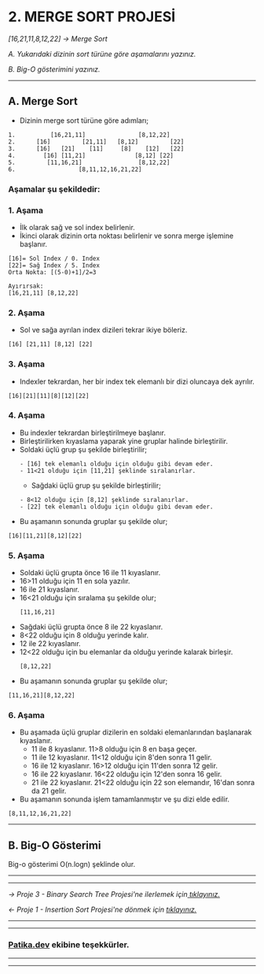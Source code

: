 ﻿# **2. MERGE SORT PROJESİ**
*[16,21,11,8,12,22] -> Merge Sort*

*A.* *Yukarıdaki dizinin sort türüne göre aşamalarını yazınız.*

*B.* *Big-O gösterimini yazınız.*

---
## A. **Merge Sort**
* Dizinin merge sort türüne göre adımları;
```
1.          [16,21,11]               [8,12,22]
2.      [16]         [21,11]   [8,12]         [22]
3.      [16]   [21]    [11]     [8]    [12]   [22]
4.        [16] [11,21]              [8,12] [22]
5.         [11,16,21]                [8,12,22]
6.                  [8,11,12,16,21,22]
```

### **Aşamalar şu şekildedir:**
### **1. Aşama**
* İlk olarak sağ ve sol index belirlenir.
* İkinci olarak dizinin orta noktası belirlenir ve sonra merge işlemine başlanır.
```
[16]= Sol Index / 0. Index
[22]= Sağ Index / 5. Index
Orta Nokta: [(5-0)+1]/2=3

Ayırırsak:
[16,21,11] [8,12,22]
```
### **2. Aşama**
* Sol ve sağa ayrılan index dizileri tekrar ikiye böleriz.
```
[16] [21,11] [8,12] [22]
```
### **3. Aşama**
* Indexler tekrardan, her bir index tek elemanlı bir dizi oluncaya dek ayrılır.
```
[16][21][11][8][12][22]
```
### **4. Aşama**
* Bu indexler tekrardan birleştirilmeye başlanır.
* Birleştirilirken kıyaslama yaparak yine gruplar halinde birleştirilir.
*   Soldaki üçlü grup şu şekilde birleştirilir;
    ```
    - [16] tek elemanlı olduğu için olduğu gibi devam eder.
    - 11<21 olduğu için [11,21] şeklinde sıralanırlar.
    ```
    * Sağdaki üçlü grup şu şekilde birleştirilir;
    ```
    - 8<12 olduğu için [8,12] şeklinde sıralanırlar.
    - [22] tek elemanlı olduğu için olduğu gibi devam eder.
    ```
* Bu aşamanın sonunda gruplar şu şekilde olur;
```
[16][11,21][8,12][22]
```
### **5. Aşama**
* Soldaki üçlü grupta önce 16 ile 11 kıyaslanır. 
* 16>11 olduğu için 11 en sola yazılır.
* 16 ile 21 kıyaslanır. 
* 16<21 olduğu için sıralama şu şekilde olur;
    ```
    [11,16,21]
    ```
* Sağdaki üçlü grupta önce 8 ile 22 kıyaslanır. 
* 8<22 olduğu için 8 olduğu yerinde kalır.
* 12 ile 22 kıyaslanır. 
* 12<22 olduğu için bu elemanlar da olduğu yerinde kalarak birleşir.
    ```
    [8,12,22]
    ```
* Bu aşamanın sonunda gruplar şu şekilde olur;
```
[11,16,21][8,12,22]
```
### **6. Aşama**
* Bu aşamada üçlü gruplar dizilerin en soldaki elemanlarından başlanarak kıyaslanır.
    * 11 ile 8 kıyaslanır. 11>8 olduğu için 8 en başa geçer.
    * 11 ile 12 kıyaslanır. 11<12 olduğu için 8'den sonra 11 gelir.
    * 16 ile 12 kıyaslanır. 16>12 olduğu için 11'den sonra 12 gelir.
    * 16 ile 22 kıyaslanır. 16<22 olduğu için 12'den sonra 16 gelir.
    * 21 ile 22 kıyaslanır. 21<22 olduğu için 22 son elemandır, 16'dan sonra da 21 gelir.
* Bu aşamanın sonunda işlem tamamlanmıştır ve şu dizi elde edilir.
```
[8,11,12,16,21,22]
```

---

## B. **Big-O Gösterimi**
Big-o gösterimi  O(n.logn) şeklinde olur.

---
---
*-> Proje 3 - Binary Search Tree Projesi'ne ilerlemek için[ tıklayınız.](https://github.com/iremDURGUN/Veri_Yapilari_Ve_Algoritmalar/blob/main/BinarySearchTreeProjesi.md)*

*<- Proje 1 - Insertion Sort Projesi'ne dönmek için [tıklayınız.](https://github.com/iremDURGUN/Veri_Yapilari_Ve_Algoritmalar/blob/main/%C4%B0nsertionSortProjesi.md)*

---
---
### **[Patika.dev](https://app.patika.dev/) ekibine teşekkürler.**
---
---

